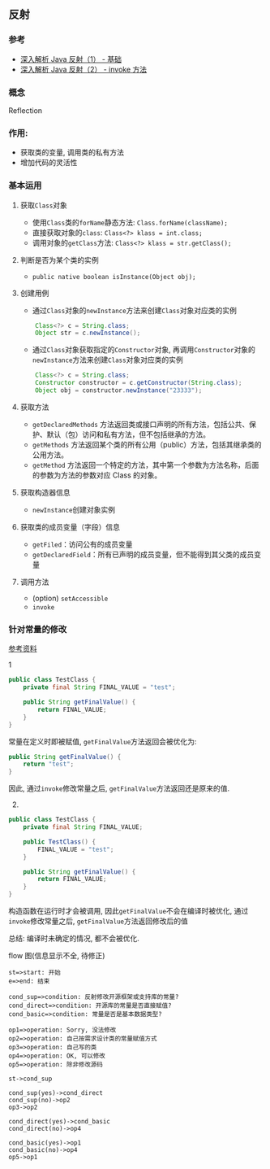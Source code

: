 ## 反射

### 参考

- [深入解析 Java 反射（1） - 基础](https://www.sczyh30.com/posts/Java/java-reflection-1/)
- [深入解析 Java 反射（2） - invoke 方法](https://www.sczyh30.com/posts/Java/java-reflection-2/)

### 概念

Reflection

### 作用:

- 获取类的变量, 调用类的私有方法
- 增加代码的灵活性

### 基本运用

1.  获取`Class`对象

    - 使用`Class`类的`forName`静态方法: `Class.forName(className);`
    - 直接获取对象的`class`: `Class<?> klass = int.class;`
    - 调用对象的`getClass`方法: `Class<?> klass = str.getClass();`

2.  判断是否为某个类的实例

    - `public native boolean isInstance(Object obj);`

3.  创建用例

    - 通过`Class`对象的`newInstance`方法来创建`Class`对象对应类的实例

    ```Java
        Class<?> c = String.class;
        Object str = c.newInstance();
    ```

    - 通过`Class`对象获取指定的`Constructor`对象, 再调用`Constructor`对象的`newInstance`方法来创建`Class`对象对应类的实例

    ```Java
        Class<?> c = String.class;
        Constructor constructor = c.getConstructor(String.class);
        Object obj = constructor.newInstance("23333");
    ```

4.  获取方法

    - `getDeclaredMethods` 方法返回类或接口声明的所有方法，包括公共、保护、默认（包）访问和私有方法，但不包括继承的方法。
    - `getMethods` 方法返回某个类的所有公用（public）方法，包括其继承类的公用方法。
    - `getMethod` 方法返回一个特定的方法，其中第一个参数为方法名称，后面的参数为方法的参数对应 Class 的对象。

5.  获取构造器信息

    - `newInstance`创建对象实例

6.  获取类的成员变量（字段）信息

    - `getFiled`：访问公有的成员变量
    - `getDeclaredField`：所有已声明的成员变量，但不能得到其父类的成员变量

7.  调用方法
    - (option) `setAccessible`
    - `invoke`

### 针对常量的修改

[参考资料](https://juejin.im/post/598ea9116fb9a03c335a99a4)

1

```Java
public class TestClass {
    private final String FINAL_VALUE = "test";

    public String getFinalValue() {
        return FINAL_VALUE;
    }
}
```

常量在定义时即被赋值, `getFinalValue`方法返回会被优化为:

```Java
public String getFinalValue() {
    return "test";
}
```

因此, 通过`invoke`修改常量之后, `getFinalValue`方法返回还是原来的值.

2.

```Java
public class TestClass {
    private final String FINAL_VALUE;

    public TestClass() {
        FINAL_VALUE = "test";
    }

    public String getFinalValue() {
        return FINAL_VALUE;
    }
}
```

构造函数在运行时才会被调用, 因此`getFinalValue`不会在编译时被优化, 通过`invoke`修改常量之后, `getFinalValue`方法返回修改后的值

总结:
编译时未确定的情况, 都不会被优化.

flow 图(信息显示不全, 待修正)

```flow
st=>start: 开始
e=>end: 结束

cond_sup=>condition: 反射修改开源框架或支持库的常量?
cond_direct=>condition: 开源库的常量是否直接赋值?
cond_basic=>condition: 常量是否是基本数据类型?

op1=>operation: Sorry, 没法修改
op2=>operation: 自己按需求设计类的常量赋值方式
op3=>operation: 自己写的类
op4=>operation: OK, 可以修改
op5=>operation: 除非修改源码

st->cond_sup

cond_sup(yes)->cond_direct
cond_sup(no)->op2
op3->op2

cond_direct(yes)->cond_basic
cond_direct(no)->op4

cond_basic(yes)->op1
cond_basic(no)->op4
op5->op1
```
